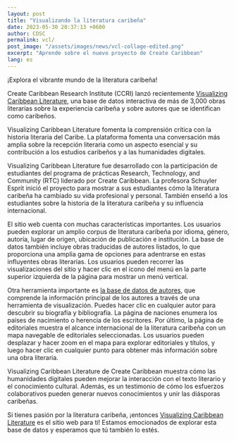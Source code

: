 ```yaml
---
layout: post
title: "Visualizando la literatura caribeña"
date: 2023-05-30 20:37:13 +0600
author: CDSC
permalink: vcl/
post_image: "/assets/images/news/vcl-collage-edited.png"
excerpt: "Aprende sobre el nuevo proyecto de Create Caribbean"
lang: es
---
```

<p>¡Explora el vibrante mundo de la literatura caribeña!</p>

<p>Create Caribbean Research Institute (CCRI) lanzó recientemente <a href="https://createcaribbean.org/vcl/" target="_blank">Visualizing Caribbean Literature</a>, una base de datos interactiva de más de 3,000 obras literarias sobre la experiencia caribeña y sobre autores que se identifican como caribeños.</p>

<p>Visualizing Caribbean Literature fomenta la comprensión crítica con la historia literaria del Caribe. La plataforma fomenta una conversación más amplia sobre la recepción literaria como un aspecto esencial y su contribución a los estudios caribeños y a las humanidades digitales.</p>

<p>Visualizing Caribbean Literature fue desarrollado con la participación de estudiantes del programa de prácticas Research, Technology, and Community (RTC) liderado por Create Caribbean. La profesora Schuyler Esprit inició el proyecto para mostrar a sus estudiantes cómo la literatura caribeña ha cambiado su vida profesional y personal. También enseñó a los estudiantes sobre la historia de la literatura caribeña y su influencia internacional.</p>

<p>El sitio web cuenta con muchas características importantes. Los usuarios pueden explorar un amplio corpus de literatura caribeña por idioma, género, autoría, lugar de origen, ubicación de publicación e institución. La base de datos también incluye obras traducidas de autores listados, lo que proporciona una amplia gama de opciones para adentrarse en estas influyentes obras literarias. Los usuarios pueden recorrer las visualizaciones del sitio y hacer clic en el icono del menú en la parte superior izquierda de la página para mostrar un menú vertical.</p>

<p>Otra herramienta importante es <a href="https://createcaribbean.org/vcl/" target="_blank">la base de datos de autores</a>, que comprende la información principal de los autores a través de una herramienta de visualización. Puedes hacer clic en cualquier autor para descubrir su biografía y bibliografía. La página de naciones enumera los países de nacimiento o herencia de los escritores. Por último, la página de editoriales muestra el alcance internacional de la literatura caribeña con un mapa navegable de editoriales seleccionadas. Los usuarios pueden desplazar y hacer zoom en el mapa para explorar editoriales y títulos, y luego hacer clic en cualquier punto para obtener más información sobre una obra literaria.</p>

<p>Visualizing Caribbean Literature de Create Caribbean muestra cómo las humanidades digitales pueden mejorar la interacción con el texto literario y el conocimiento cultural. Además, es un testimonio de cómo los esfuerzos colaborativos pueden generar nuevos conocimientos y unir las diásporas caribeñas.</p>

<p>Si tienes pasión por la literatura caribeña, ¡entonces <a href="https://createcaribbean.org/vcl/" target="_blank">Visualizing Caribbean Literature</a> es el sitio web para ti! Estamos emocionados de explorar esta base de datos y esperamos que tú también lo estés.</p>
